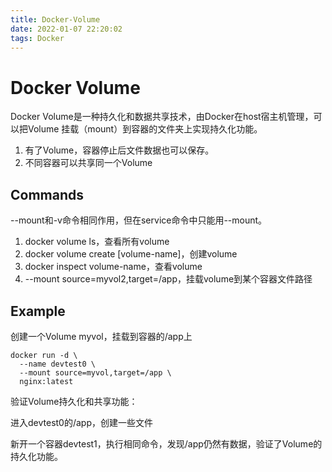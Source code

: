 ```yaml
---
title: Docker-Volume
date: 2022-01-07 22:20:02
tags: Docker
---
```


# Docker Volume

Docker Volume是一种持久化和数据共享技术，由Docker在host宿主机管理，可以把Volume 挂载（mount）到容器的文件夹上实现持久化功能。

1. 有了Volume，容器停止后文件数据也可以保存。
2. 不同容器可以共享同一个Volume

## Commands

--mount和-v命令相同作用，但在service命令中只能用--mount。

1. docker volume ls，查看所有volume
2. docker volume create [volume-name]，创建volume
3. docker inspect volume-name，查看volume
4. --mount source=myvol2,target=/app，挂载volume到某个容器文件路径

## Example

创建一个Volume myvol，挂载到容器的/app上

```shell
docker run -d \
  --name devtest0 \
  --mount source=myvol,target=/app \
  nginx:latest
```

验证Volume持久化和共享功能：

进入devtest0的/app，创建一些文件

新开一个容器devtest1，执行相同命令，发现/app仍然有数据，验证了Volume的持久化功能。




